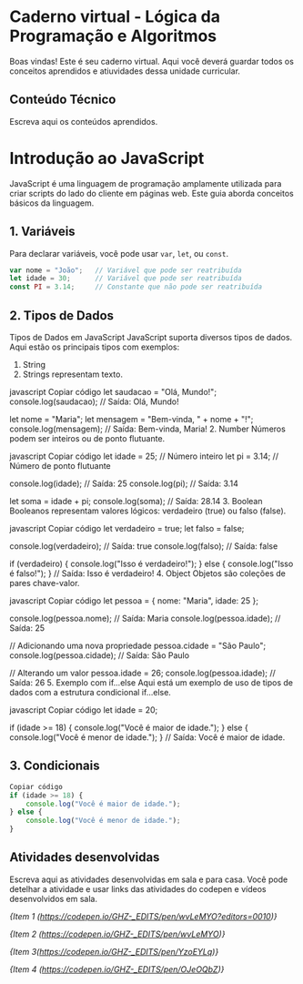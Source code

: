# Caderno virtual - Lógica da Programação e Algoritmos
Boas vindas! Este é seu caderno virtual. Aqui você deverá guardar todos os conceitos aprendidos e atiuvidades dessa unidade curricular. 


## Conteúdo Técnico
Escreva aqui os conteúdos aprendidos.
# Introdução ao JavaScript

JavaScript é uma linguagem de programação amplamente utilizada para criar scripts do lado do cliente em páginas web. Este guia aborda conceitos básicos da linguagem.

## 1. Variáveis

Para declarar variáveis, você pode usar `var`, `let`, ou `const`.

```javascript
var nome = "João";   // Variável que pode ser reatribuída
let idade = 30;      // Variável que pode ser reatribuída
const PI = 3.14;     // Constante que não pode ser reatribuída
```


## 2. Tipos de Dados

Tipos de Dados em JavaScript
JavaScript suporta diversos tipos de dados. Aqui estão os principais tipos com exemplos:

1. String
2. Strings representam texto.

javascript
Copiar código
let saudacao = "Olá, Mundo!";
console.log(saudacao); // Saída: Olá, Mundo!

let nome = "Maria";
let mensagem = "Bem-vinda, " + nome + "!";
console.log(mensagem); // Saída: Bem-vinda, Maria!
2. Number
Números podem ser inteiros ou de ponto flutuante.

javascript
Copiar código
let idade = 25; // Número inteiro
let pi = 3.14;  // Número de ponto flutuante

console.log(idade); // Saída: 25
console.log(pi);   // Saída: 3.14

let soma = idade + pi;
console.log(soma); // Saída: 28.14
3. Boolean
Booleanos representam valores lógicos: verdadeiro (true) ou falso (false).

javascript
Copiar código
let verdadeiro = true;
let falso = false;

console.log(verdadeiro); // Saída: true
console.log(falso);     // Saída: false

if (verdadeiro) {
    console.log("Isso é verdadeiro!");
} else {
    console.log("Isso é falso!");
}
// Saída: Isso é verdadeiro!
4. Object
Objetos são coleções de pares chave-valor.

javascript
Copiar código
let pessoa = {
    nome: "Maria",
    idade: 25
};

console.log(pessoa.nome);  // Saída: Maria
console.log(pessoa.idade); // Saída: 25

// Adicionando uma nova propriedade
pessoa.cidade = "São Paulo";
console.log(pessoa.cidade); // Saída: São Paulo

// Alterando um valor
pessoa.idade = 26;
console.log(pessoa.idade); // Saída: 26
5. Exemplo com if...else
Aqui está um exemplo de uso de tipos de dados com a estrutura condicional if...else.

javascript
Copiar código
let idade = 20;

if (idade >= 18) {
    console.log("Você é maior de idade.");
} else {
    console.log("Você é menor de idade.");
}
// Saída: Você é maior de idade.

## 3. Condicionais

``` javascript
Copiar código
if (idade >= 18) {
    console.log("Você é maior de idade.");
} else {
    console.log("Você é menor de idade.");
}
```

## Atividades desenvolvidas

Escreva aqui as atividades desenvolvidas em sala e para casa. Você pode detelhar a atividade e usar links das atividades do codepen e vídeos desenvolvidos em sala. 

*{Item 1 (https://codepen.io/GHZ-_EDITS/pen/wvLeMYO?editors=0010)}*

*{Item 2 (https://codepen.io/GHZ-_EDITS/pen/wvLeMYO)}*

*{Item 3(https://codepen.io/GHZ-_EDITS/pen/YzoEYLq)}*

*{Item 4 (https://codepen.io/GHZ-_EDITS/pen/OJeOQbZ)}*

 
